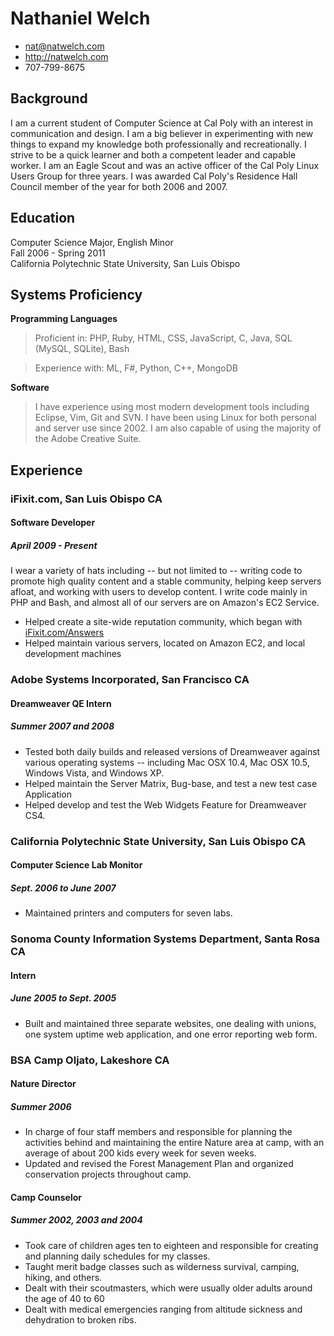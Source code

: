 # Nathaniel Welch

 * <nat@natwelch.com>
 * <http://natwelch.com>
 * 707-799-8675

## Background

I am a current student of Computer Science at Cal Poly with an interest in
communication and design. I am a big believer in experimenting with new things
to expand my knowledge both professionally and recreationally. I strive to be a
quick learner and both a competent leader and capable worker. I am an Eagle
Scout and was an active officer of the Cal Poly Linux Users Group for three
years. I was awarded Cal Poly's Residence Hall Council member of the year for
both 2006 and 2007.

## Education

Computer Science Major, English Minor  
Fall 2006 - Spring 2011  
California Polytechnic State University, San Luis Obispo  

## Systems Proficiency

**Programming Languages**

 > Proficient in:  PHP, Ruby, HTML, CSS, JavaScript, C, Java, SQL (MySQL, SQLite), Bash

 > Experience with: ML, F#, Python, C++, MongoDB

**Software**

 > I have experience using most modern development tools including Eclipse, Vim, Git and SVN. I have been using Linux for both personal and server use since 2002. I am also capable of using the majority of the Adobe Creative Suite.

## Experience

### iFixit.com, San Luis Obispo CA

#### Software Developer

##### April 2009 - Present

I wear a variety of hats including -- but not limited to -- writing code to promote high quality content and a stable community, helping keep servers afloat, and working with users to develop content. I write code mainly in PHP and Bash, and almost all of our servers are on Amazon's EC2 Service. 

 * Helped create a site-wide reputation community, which began with [iFixit.com/Answers](http://ifixit.com/Answers)
 * Helped maintain various servers, located on Amazon EC2, and local development machines

### Adobe Systems Incorporated, San Francisco CA

#### Dreamweaver QE Intern

##### Summer 2007 and 2008

 * Tested both daily builds and released versions of Dreamweaver against various operating systems -- including Mac OSX 10.4, Mac OSX 10.5, Windows Vista, and Windows XP.
 * Helped maintain the Server Matrix, Bug-base, and test a new test case Application
 * Helped develop and test the Web Widgets Feature for Dreamweaver CS4.

### California Polytechnic State University, San Luis Obispo CA

#### Computer Science Lab Monitor

##### Sept. 2006 to June 2007

 * Maintained printers and computers for seven labs.

### Sonoma County Information Systems Department, Santa Rosa CA

#### Intern

##### June 2005 to Sept. 2005
 
 * Built and maintained three separate websites, one dealing with unions, one system uptime web application, and one error reporting web form.

### BSA Camp Oljato, Lakeshore CA

#### Nature Director

##### Summer 2006

 * In charge of four staff members and responsible for planning the activities behind and maintaining the entire Nature area at camp, with an average of about 200 kids every week for seven weeks.
 * Updated and revised the Forest Management Plan and organized conservation projects throughout camp.

#### Camp Counselor

##### Summer 2002, 2003 and 2004

 * Took care of children ages ten to eighteen and responsible for creating and planning daily schedules for my classes.
 * Taught merit badge classes such as wilderness survival, camping, hiking, and others.
 * Dealt with their scoutmasters, which were usually older adults around the age of 40 to 60
 * Dealt with medical emergencies ranging from altitude sickness and dehydration to broken ribs.


